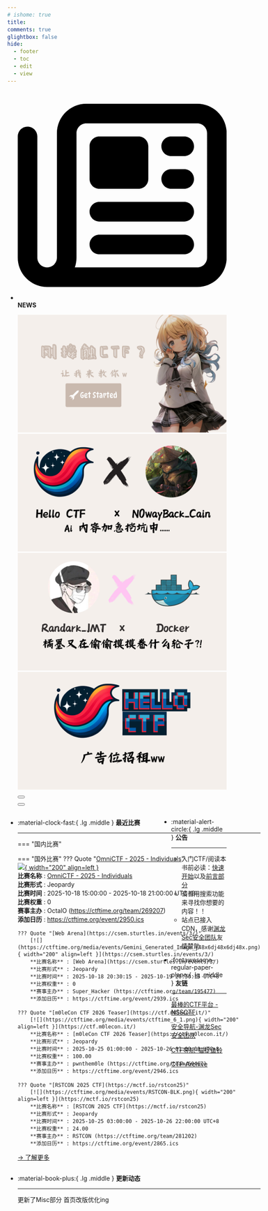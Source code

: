 ```yaml
---
# ishome: true
title: 
comments: true
glightbox: false
hide:
  - footer
  - toc
  - edit
  - view
---
```


<div class="grid cards">
    <ul>
        <li>
            <p><span class="twemoji lg middle"><svg xmlns="http://www.w3.org/2000/svg"
                        viewBox="0 0 512 512"><!--! Font Awesome Free 6.5.1 by @fontawesome - https://fontawesome.com License - https://fontawesome.com/license/free (Icons: CC BY 4.0, Fonts: SIL OFL 1.1, Code: MIT License) Copyright 2023 Fonticons, Inc.-->
                        <path
                            d="M168 80c-13.3 0-24 10.7-24 24v304c0 8.4-1.4 16.5-4.1 24H440c13.3 0 24-10.7 24-24V104c0-13.3-10.7-24-24-24H168zM72 480c-39.8 0-72-32.2-72-72V112c0-13.3 10.7-24 24-24s24 10.7 24 24v296c0 13.3 10.7 24 24 24s24-10.7 24-24V104c0-39.8 32.2-72 72-72h272c39.8 0 72 32.2 72 72v304c0 39.8-32.2 72-72 72H72zm104-344c0-13.3 10.7-24 24-24h96c13.3 0 24 10.7 24 24v80c0 13.3-10.7 24-24 24h-96c-13.3 0-24-10.7-24-24v-80zm200-24h32c13.3 0 24 10.7 24 24s-10.7 24-24 24h-32c-13.3 0-24-10.7-24-24s10.7-24 24-24zm0 80h32c13.3 0 24 10.7 24 24s-10.7 24-24 24h-32c-13.3 0-24-10.7-24-24s10.7-24 24-24zm-176 80h208c13.3 0 24 10.7 24 24s-10.7 24-24 24H200c-13.3 0-24-10.7-24-24s10.7-24 24-24zm0 80h208c13.3 0 24 10.7 24 24s-10.7 24-24 24H200c-13.3 0-24-10.7-24-24s10.7-24 24-24z">
                        </path>
                    </svg></span> <strong>NEWS</strong></p>
            <div class="grid cards">
                <div class="carousel">
                    <div class="carousel-container">
                        <a href="../HC_Start/" target="_blank"><img src="./assets/banner-quickstart.png" /></a>
                        <a href="../HC_AI/" target="_blank"><img src="./assets/banner-update.png" /></a>
                        <a href="https://github.com/CTF-Archives" target="_blank"><img
                                src="./assets/banner-Achieve.png" /></a>
                        <a href="javascript:alert$.next('我很可爱，请给我钱w');"><img
                                src="./assets/Banner-imcutesogivememoney.png" /></a>
                    </div>
                    <!-- 触发 hover 的区域 -->
                    <div class="carousel-hover left">
                        <button class="carousel-btn left" onclick="leftShift()"></button>
                    </div>
                    <div class="carousel-hover right">
                        <button class="carousel-btn right" onclick="rightShift()"></button>
                    </div>
                    <div class="carousel-bottom"></div>
                </div>
            </div>
        </li>
    </ul>
</div>

<div class="grid grid-cols-8 gap-4" style="display: grid;grid-template-columns: 70% 30%;" markdown>

<div class="grid cards" style="display: grid; grid-template-columns: 1fr;" markdown>

<div class="grid cards" markdown>

-   :material-clock-fast:{ .lg .middle } __最近比赛__

    ---
    <!-- 主页赛事展示_开始 -->
    === "国内比赛"
    
    === "国外比赛"
        ??? Quote "[OmniCTF - 2025 - Individuals](https://omnictf.com/)"  
            [![](https://ctftime.org/media/events/Untitled_4.png){ width="200" align=left }](https://omnictf.com/)  
            **比赛名称** : [OmniCTF - 2025 - Individuals](https://omnictf.com/)  
            **比赛形式** : Jeopardy  
            **比赛时间** : 2025-10-18 15:00:00 - 2025-10-18 21:00:00 UTC+8  
            **比赛权重** : 0  
            **赛事主办** : OctalO (https://ctftime.org/team/269207)  
            **添加日历** : https://ctftime.org/event/2950.ics  
            
        ??? Quote "[Web Arena](https://csem.sturtles.in/events/3/)"  
            [![](https://ctftime.org/media/events/Gemini_Generated_Image_j48x6dj48x6dj48x.png){ width="200" align=left }](https://csem.sturtles.in/events/3/)  
            **比赛名称** : [Web Arena](https://csem.sturtles.in/events/3/)  
            **比赛形式** : Jeopardy  
            **比赛时间** : 2025-10-18 20:30:15 - 2025-10-19 20:30:15 UTC+8  
            **比赛权重** : 0  
            **赛事主办** : Super_Hacker (https://ctftime.org/team/195477)  
            **添加日历** : https://ctftime.org/event/2939.ics  
            
        ??? Quote "[m0leCon CTF 2026 Teaser](https://ctf.m0lecon.it/)"  
            [![](https://ctftime.org/media/events/ctftime_6_1.png){ width="200" align=left }](https://ctf.m0lecon.it/)  
            **比赛名称** : [m0leCon CTF 2026 Teaser](https://ctf.m0lecon.it/)  
            **比赛形式** : Jeopardy  
            **比赛时间** : 2025-10-25 01:00:00 - 2025-10-26 01:00:00 UTC+8  
            **比赛权重** : 100.00  
            **赛事主办** : pwnthem0le (https://ctftime.org/team/60467)  
            **添加日历** : https://ctftime.org/event/2946.ics  
            
        ??? Quote "[RSTCON 2025 CTF](https://mctf.io/rstcon25)"  
            [![](https://ctftime.org/media/events/RSTCON-BLK.png){ width="200" align=left }](https://mctf.io/rstcon25)  
            **比赛名称** : [RSTCON 2025 CTF](https://mctf.io/rstcon25)  
            **比赛形式** : Jeopardy  
            **比赛时间** : 2025-10-25 03:00:00 - 2025-10-26 22:00:00 UTC+8  
            **比赛权重** : 24.00  
            **赛事主办** : RSTCON (https://ctftime.org/team/281202)  
            **添加日历** : https://ctftime.org/event/2865.ics  
            
    <!-- 主页赛事展示_结束 -->
    [→ 了解更多](./Event/)

</div>
  <div class="grid cards" markdown>

-   :material-book-plus:{ .lg .middle } __更新动态__

    ---

    更新了Misc部分 首页改版优化ing

</div>  
</div>
<div class="grid cards" markdown>

<div class="grid cards" markdown>

-   :material-alert-circle:{ .lg .middle } __公告__

    ---

    - 入门CTF/阅读本书前必读：[快速开始](./HC_Start/)以及[前言部分](./HC_Preface/)  
    - 请善用搜索功能来寻找你想要的内容！！
    - 站点已接入 CDN，感谢[渊龙Sec安全团队](https://dh.aabyss.cn)友情赞助

-   :fontawesome-regular-paper-plane:{ .lg .middle } __友链__

    ---

    [最棒的CTF平台 - NSSCTF](https://www.nssctf.cn/)  

    [安全导航-渊龙Sec安全团队](https://dh.aabyss.cn)    

    [CTF导航-猫捉鱼铃](https://ctf.mzy0.com/)

    [CTF-Archive](https://github.com/CTF-Archives)

</div>   

</div>

</div>
